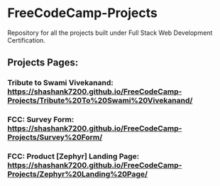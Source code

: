 # FreeCodeCamp-Projects
Repository for all the projects built under Full Stack Web Development Certification.

## Projects Pages:

### Tribute to Swami Vivekanand: https://shashank7200.github.io/FreeCodeCamp-Projects/Tribute%20To%20Swami%20Vivekanand/

### FCC: Survey Form: https://shashank7200.github.io/FreeCodeCamp-Projects/Survey%20Form/

### FCC: Product [Zephyr] Landing Page: https://shashank7200.github.io/FreeCodeCamp-Projects/Zephyr%20Landing%20Page/
